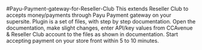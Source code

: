 #Payu-Payment-gateway-for-Reseller-Club
This extends Reseller Club to accepts money/payments through Payu Payment gateway on your supersite. Plugin is a set of files, with step by step documentation. Open the documentation, make slight changes, enter API/key values from CCAvenue &amp; Reseller Club account to the files as shown in documentation. Start accepting payment on your store front within 5 to 10 minutes.
